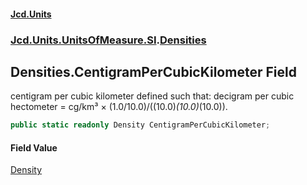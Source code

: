 #### [Jcd.Units](index.md 'index')
### [Jcd.Units.UnitsOfMeasure.SI](Jcd.Units.UnitsOfMeasure.SI.md 'Jcd.Units.UnitsOfMeasure.SI').[Densities](Densities.md 'Jcd.Units.UnitsOfMeasure.SI.Densities')

## Densities.CentigramPerCubicKilometer Field

centigram per cubic kilometer defined such that: decigram per cubic hectometer = cg/km³ ×
(1.0/10.0)/((10.0)*(10.0)*(10.0)).

```csharp
public static readonly Density CentigramPerCubicKilometer;
```

#### Field Value
[Density](Density.md 'Jcd.Units.UnitTypes.Density')